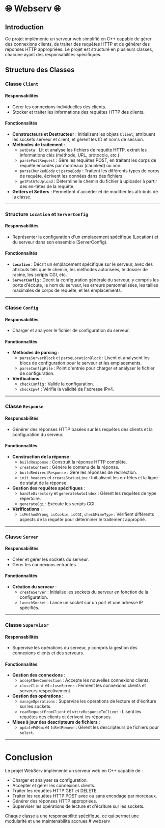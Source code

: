 #  🌐 Webserv 🌐

## Introduction

Ce projet implémente un serveur web simplifié en C++ capable de gérer des connexions clients, de traiter des requêtes HTTP et de générer des réponses HTTP appropriées. Le projet est structuré en plusieurs classes, chacune ayant des responsabilités spécifiques.

## Structure des Classes

### Classe `Client`

#### Responsabilités
- Gérer les connexions individuelles des clients.
- Stocker et traiter les informations des requêtes HTTP des clients.

#### Fonctionnalités
- **Constructeurs et Destructeur** : Initialisent les objets `Client`, attribuent les sockets serveur et client, et gèrent les ID et noms de session.
- **Méthodes de traitement** :
  - `setData` : Lit et analyse les fichiers de requête HTTP, extrait les informations clés (méthode, URL, protocole, etc.).
  - `parsePostRequest` : Gère les requêtes POST, en traitant les corps de requête encodés par morceaux (chunked) ou non.
  - `parseChunkedBody` et `parseBody` : Traitent les différents types de corps de requête, écrivent les données dans des fichiers.
  - `getPathToUpload` : Détermine le chemin du fichier à uploader à partir des en-têtes de la requête.
- **Getters et Setters** : Permettent d'accéder et de modifier les attributs de la classe.  
---
### Structure `Location` et `ServerConfig`

#### Responsabilités
- Représenter la configuration d'un emplacement spécifique (Location) et du serveur dans son ensemble (ServerConfig).

#### Fonctionnalités
- **`Location`** : Décrit un emplacement spécifique sur le serveur, avec des attributs tels que le chemin, les méthodes autorisées, le dossier de racine, les scripts CGI, etc.
- **`ServerConfig`** : Décrit la configuration générale du serveur, y compris les ports d'écoute, le nom du serveur, les erreurs personnalisées, les tailles maximales de corps de requête, et les emplacements.
---
### Classe `Config`

#### Responsabilités
- Charger et analyser le fichier de configuration du serveur.

#### Fonctionnalités
- **Méthodes de parsing** :
  - `parseServerBlock` et `parseLocationBlock` : Lisent et analysent les blocs de configuration pour le serveur et les emplacements.
  - `parseConfigFile` : Point d'entrée pour charger et analyser le fichier de configuration.
- **Vérifications** :
  - `checkConfig` : Valide la configuration.
  - `checkIpv4` : Vérifie la validité de l'adresse IPv4.
---
### Classe `Response`

#### Responsabilités
- Générer des réponses HTTP basées sur les requêtes des clients et la configuration du serveur.

#### Fonctionnalités
- **Construction de la réponse** :
  - `buildResponse` : Construit la réponse HTTP complète.
  - `createContent` : Génère le contenu de la réponse.
  - `buildRedirectResponse` : Gère les réponses de redirection.
  - `init_headers` et `createStatusLine` : Initialisent les en-têtes et la ligne de statut de la réponse.
- **Gestion des requêtes spécifiques** :
  - `handleDirectory` et `generateAutoIndex` : Gèrent les requêtes de type répertoire.
  - `generateCgi` : Exécute les scripts CGI.
- **Vérifications** :
  - `isMethodWrong`, `isCookie`, `isCGI`, `checkMimeType` : Vérifient différents aspects de la requête pour déterminer le traitement approprié.
---
### Classe `Server`

#### Responsabilités
- Créer et gérer les sockets du serveur.
- Gérer les connexions entrantes.

#### Fonctionnalités
- **Création du serveur** :
  - `createServer` : Initialise les sockets du serveur en fonction de la configuration.
  - `launchSocket` : Lance un socket sur un port et une adresse IP spécifiés.
---
### Classe `Supervisor`

#### Responsabilités
- Supervise les opérations du serveur, y compris la gestion des connexions clients et des serveurs.

#### Fonctionnalités
- **Gestion des connexions** :
  - `acceptNewConnection` : Accepte les nouvelles connexions clients.
  - `closeClient` et `closeServer` : Ferment les connexions clients et serveurs respectivement.
- **Gestion des opérations** :
  - `manageOperations` : Supervise les opérations de lecture et d'écriture sur les sockets.
  - `readRequestFromClient` et `writeResponseToClient` : Lisent les requêtes des clients et écrivent les réponses.
- **Mises à jour des descripteurs de fichiers** :
  - `updateFdMax` et `fdSetRemove` : Gèrent les descripteurs de fichiers pour `select`.

---	
# Conclusion

Le projet WebServ implémente un serveur web en C++ capable de :
- Charger et analyser sa configuration.
- Accepter et gérer les connexions clients.
- Traiter les requêtes HTTP GET et DELETE.
- Traiter les requêtes HTTP POST avec ou sans encodage par morceaux.
- Générer des réponses HTTP appropriées.
- Superviser les opérations de lecture et d'écriture sur les sockets.

Chaque classe a une responsabilité spécifique, ce qui permet une modularité et une maintenabilité accrues.# webserv
